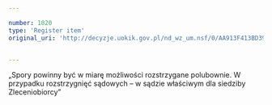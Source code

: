 ```yaml
---

number: 1020
type: 'Register item'
original_uri: 'http://decyzje.uokik.gov.pl/nd_wz_um.nsf/0/AA913F413BD39B8BC12572DD003297A8?OpenDocument'


---
```


„Spory powinny być w miarę możliwości rozstrzygane polubownie. W przypadku rozstrzygnięć sądowych – w sądzie właściwym dla siedziby Zleceniobiorcy”
